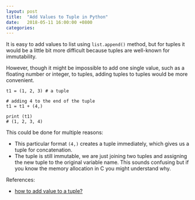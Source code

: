 ```yaml
---
layout: post
title:  "Add Values to Tuple in Python"
date:   2018-05-11 16:00:00 +0800
categories: 
---
```


It is easy to add values to list using `list.append()` method, but for tuples it would be a little bit more difficult because tuples are well-known for immutability.

However, though it might be impossible to add one single value, such as a floating number or integer, to tuples, adding tuples to tuples would be more convenient.

```
t1 = (1, 2, 3) # a tuple

# adding 4 to the end of the tuple
t1 = t1 + (4,)

print (t1)
# (1, 2, 3, 4)

```

This could be done for multiple reasons:
- This particular format `(4,)` creates a tuple immediately, which gives us a tuple for concatenation.
- The tuple is still immutable, we are just joining two tuples and assigning the new tuple to the original variable name. This sounds confusing but if you know the memory allocation in C you might understand why.

References:
- [how to add value to a tuple?](https://stackoverflow.com/questions/4913397/how-to-add-value-to-a-tuple)
